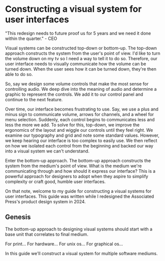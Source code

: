 # Constructing a visual system for user interfaces

"This redesign needs to future proof us for 5 years and we need it done within the quarter." - CEO

Visual systems can be constructed top-down or bottom-up. The top-down approach constructs the system from the user's point of view. I'd like to turn the volume down on my tv so I need a way to tell it to do so. Therefore, our user interface needs to visually communicate how the volume can be turned down. When the user sees how it can be turned down, they're then able to do so.

So, say we design some volume controls that make the most sense for controlling audio. We deep dive into the meaning of audio and determine a graphic to represent the controls. We add it to our control panel and continue to the next feature.

Over time, our interface becomes frustrating to use. Say, we use a plus and minus sign to communicate volume, arrows for channels, and a wheel for menu selection. Suddenly, each control begins to communicates less and less the more we add. To solve for this, top-down, we improve the ergonomics of the layout and wiggle our controls until they feel right. We examine our typography and grid and note some standard values. However, we keep hearing our interface is too complex to easily use. We then reflect on how we isolated each control from the beginning and backed our way into a visual system we can't understand.

Enter the bottom-up approach. The bottom-up approach constructs the system from the medium's point of view. What is the medium we're communicating through and how should it express our interface? This is a powerful approach for designers to adopt when they aspire to simplify complexity or craft good, humble user interfaces.

On that note, welcome to my guide for constructing a visual systems for user interfaces. This guide was written while I redesigned the Associated Press's product design system in 2024.

## Genesis

The bottom-up approach to designing visual systems should start with a base unit that correlates to final medium.

For print...
For hardware...
For unix os...
For graphical os...

In this guide we'll construct a visual system for multiple software mediums.
